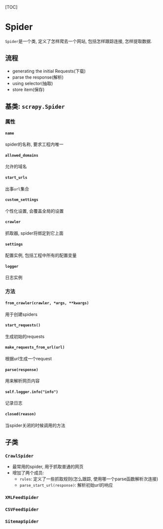 [TOC]

# Spider

`Spider`是一个类, 定义了怎样爬去一个网站, 包括怎样跟踪连接, 怎样提取数据.

## 流程

- generating the initial Requests(下载)
- parse the response(解析)
- using selector(抽取)
- store item(保存)

## 基类: `scrapy.Spider`

### 属性

#### `name`

spider的名称, 要求工程内唯一

#### `allowed_domains`

允许的域名

#### `start_urls`

出事`url`集合

#### `custom_settings`

个性化设置, 会覆盖全局的设置

#### `crawler`

抓取器, spider将绑定到它上面

#### `settings`

配置实例, 包括工程中所有的配置变量

#### `logger`

日志实例

### 方法

#### `from_crawler(crawler, *args, **kwargs)`

用于创建spiders

#### `start_requests()`

生成初始的requests

#### `make_requests_from_url(url)`

根据url生成一个request

#### `parse(response)`

用来解析网页内容

#### `self.logger.info("info")`

记录日志

#### `closed(reason)`

当spider关闭的时候调用的方法

## 子类

###  `CrawlSpider`

- 最常用的spider, 用于抓取普通的网页
- 增加了两个成员:
  - `rules`: 定义了一些抓取规则(怎么跟踪, 使用哪一个parse函数解析次连接)
  - `parse_start_url(response)`: 解析初始url的响应

### `XMLFeedSpider`

### `CSVFeedSpider`

### `SitemapSpider`

